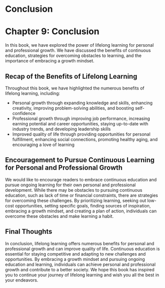 # Conclusion

Chapter 9: Conclusion
=====================

In this book, we have explored the power of lifelong learning for personal and professional growth. We have discussed the benefits of continuous education, strategies for overcoming obstacles to learning, and the importance of embracing a growth mindset.

Recap of the Benefits of Lifelong Learning
------------------------------------------

Throughout this book, we have highlighted the numerous benefits of lifelong learning, including:

* Personal growth through expanding knowledge and skills, enhancing creativity, improving problem-solving abilities, and boosting self-confidence
* Professional growth through improving job performance, increasing earning potential and career opportunities, staying up-to-date with industry trends, and developing leadership skills
* Improved quality of life through providing opportunities for personal fulfillment, enhancing social connections, promoting healthy aging, and encouraging a love of learning

Encouragement to Pursue Continuous Learning for Personal and Professional Growth
--------------------------------------------------------------------------------

We would like to encourage readers to embrace continuous education and pursue ongoing learning for their own personal and professional development. While there may be obstacles to pursuing continuous education, such as lack of time or financial constraints, there are strategies for overcoming these challenges. By prioritizing learning, seeking out low-cost opportunities, setting specific goals, finding sources of inspiration, embracing a growth mindset, and creating a plan of action, individuals can overcome these obstacles and make learning a habit.

Final Thoughts
--------------

In conclusion, lifelong learning offers numerous benefits for personal and professional growth and can improve quality of life. Continuous education is essential for staying competitive and adapting to new challenges and opportunities. By embracing a growth mindset and pursuing ongoing education and learning, individuals can achieve personal and professional growth and contribute to a better society. We hope this book has inspired you to continue your journey of lifelong learning and wish you all the best in your endeavors.

